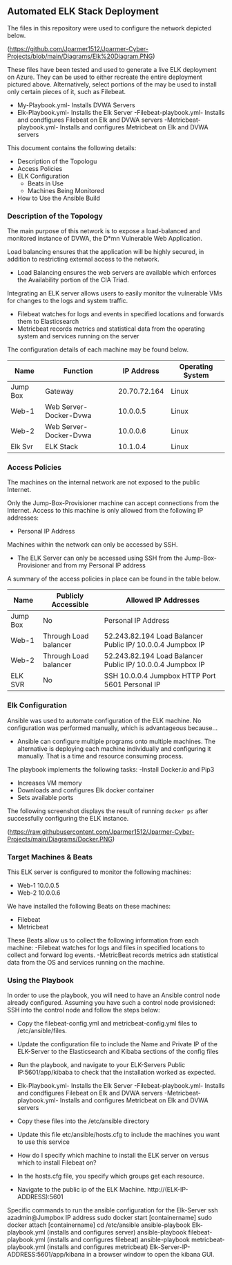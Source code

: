 ## Automated ELK Stack Deployment

The files in this repository were used to configure the network depicted below.

(https://github.com/Jparmer1512/Jparmer-Cyber-Projects/blob/main/Diagrams/Elk%20Diagram.PNG)

These files have been tested and used to generate a live ELK deployment on Azure. They can be used to either recreate the entire deployment pictured above. Alternatively, select portions of the  may be used to install only certain pieces of it, such as Filebeat.

- My-Playbook.yml- Installs DVWA Servers
- Elk-Playbook.yml- Installs the Elk Server
  -Filebeat-playbook.yml- Installs and condfigures Filebeat on Elk and DVWA servers
  -Metricbeat-playbook.yml- Installs and configures Metricbeat on Elk and DVWA servers
  
This document contains the following details:
- Description of the Topologu
- Access Policies
- ELK Configuration
  - Beats in Use
  - Machines Being Monitored
- How to Use the Ansible Build


### Description of the Topology

The main purpose of this network is to expose a load-balanced and monitored instance of DVWA, the D*mn Vulnerable Web Application.

Load balancing ensures that the application will be highly secured, in addition to restricting external access to the network.
- Load Balancing ensures the web servers are available which enforces the Availability portion of the CIA Triad.

Integrating an ELK server allows users to easily monitor the vulnerable VMs for changes to the logs and system traffic.
- Filebeat watches for logs and events in specified locations and forwards them to Elasticsearch
- Metricbeat records metrics and statistical data from the operating system and services running on the server

The configuration details of each machine may be found below.

| Name     | Function               | IP Address  | Operating System |
|----------|------------------------|-------------|------------------|
| Jump Box | Gateway                | 20.70.72.164| Linux            |
| Web-1    | Web Server-Docker-Dvwa | 10.0.0.5    | Linux            |
| Web-2    | Web Server-Docker-Dvwa | 10.0.0.6    | Linux            |
| Elk Svr  | ELK Stack              | 10.1.0.4    | Linux            |

### Access Policies

The machines on the internal network are not exposed to the public Internet. 

Only the Jump-Box-Provisioner machine can accept connections from the Internet. Access to this machine is only allowed from the following IP addresses:
- Personal IP Address

Machines within the network can only be accessed by SSH.
- The ELK Server can only be accessed using SSH from the Jump-Box-Provisioner and from my Personal IP address

A summary of the access policies in place can be found in the table below.

| Name     | Publicly Accessible    | Allowed IP Addresses                                       |
|----------|------------------------|------------------------------------------------------------|
| Jump Box | No                     | Personal IP Address                                        |
| Web-1    | Through Load balancer  | 52.243.82.194 Load Balancer Public IP/ 10.0.0.4 Jumpbox IP |
| Web-2    | Through Load balancer  | 52.243.82.194 Load Balancer Public IP/ 10.0.0.4 Jumpbox IP |
| ELK SVR  | No                     | SSH 10.0.0.4 Jumpbox HTTP Port 5601 Personal IP            |

### Elk Configuration

Ansible was used to automate configuration of the ELK machine. No configuration was performed manually, which is advantageous because...
- Ansible can configure multiple programs onto multiple machines. The alternative is deploying each machine individually and configuring it manually. That is a time and resource consuming process.

The playbook implements the following tasks:
-Install Docker.io and Pip3
- Increases VM memory
- Downloads and configures Elk docker container
- Sets available ports

The following screenshot displays the result of running `docker ps` after successfully configuring the ELK instance.

(https://raw.githubusercontent.com/Jparmer1512/Jparmer-Cyber-Projects/main/Diagrams/Docker.PNG)

### Target Machines & Beats
This ELK server is configured to monitor the following machines:
- Web-1 10.0.0.5
- Web-2 10.0.0.6

We have installed the following Beats on these machines:
- Filebeat
- Metricbeat

These Beats allow us to collect the following information from each machine:
-Filebeat watches for logs and files in specified locations to collect and forward log events.
-MetricBeat records metrics adn statistical data from the OS and services running on the machine.

### Using the Playbook
In order to use the playbook, you will need to have an Ansible control node already configured. Assuming you have such a control node provisioned: 
SSH into the control node and follow the steps below:
- Copy the filebeat-config.yml and metricbeat-config.yml files to /etc/ansible/files.
- Update the configuration file to include the Name and Private IP of the ELK-Server to the Elasticsearch and Kibaba sections of the config files
- Run the playbook, and navigate to your ELK-Servers Public IP:5601/app/kibaba to check that the installation worked as expected.

- Elk-Playbook.yml- Installs the Elk Server
   -Filebeat-playbook.yml- Installs and condfigures Filebeat on Elk and DVWA servers
   -Metricbeat-playbook.yml- Installs and configures Metricbeat on Elk and DVWA servers
- Copy these files into the /etc/ansible directory
- Update this file etc/ansible/hosts.cfg to include the machines you want to use this service
- How do I specify which machine to install the ELK server on versus which to install Filebeat on?
- In the hosts.cfg file, you specify which groups get each resource.
- Navigate to the public ip of the ELK Machine.  http://(ELK-IP-ADDRESS):5601

Specific commands to run the ansible configuration for the Elk-Server
 ssh azadmin@Jumpbox IP address
 sudo docker start [containername]
 sudo docker attach [containername]
 cd /etc/ansible
 ansible-playbook Elk-playbook.yml (installs and configures server)
 ansible-playbook filebeat-playbook.yml (installs and configures filebeat)
 ansible-playbook metricbeat-playbook.yml (installs and configures metricbeat)
 Elk-Server-IP-ADDRESS:5601/app/kibana in a browser window to open the kibana GUI. 
